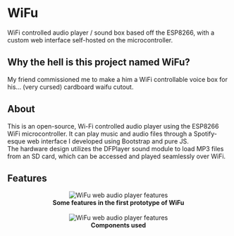 # WiFu
WiFi controlled audio player / sound box based off the ESP8266, with a custom web interface self-hosted on the microcontroller.

## Why the hell is this project named WiFu?
My friend commissioned me to make a him a WiFi controllable voice box for his... (very cursed) cardboard waifu cutout.

## About
This is an open-source, Wi-Fi controlled audio player using the ESP8266 WiFi microcontroller.  It can play music and audio files through a Spotify-esque web interface I developed using Bootstrap and pure JS.  
The hardware design utilizes the DFPlayer sound module to load MP3 files from an SD card, which can be accessed and played seamlessly over WiFi.

## Features
<p align="center">
  <img alt="WiFu web audio player features" src="/img/component-diagram.png">
  <br>
  <b>Some features in the first prototype of WiFu</b>
  <br>
  <br>
  <img alt="WiFu web audio player features" src="/img/components.png">
  <br>
  <b>Components used</b>
  <br>
  <br>
</p>
